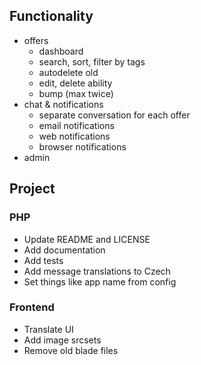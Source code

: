 ## Functionality
* offers
    * dashboard
    * search, sort, filter by tags
    * autodelete old
    * edit, delete ability
    * bump (max twice)
* chat & notifications
    * separate conversation for each offer
    * email notifications
    * web notifications
    * browser notifications
* admin

## Project

### PHP
* Update README and LICENSE
* Add documentation
* Add tests
* Add message translations to Czech
* Set things like app name from config

### Frontend
* Translate UI
* Add image srcsets
* Remove old blade files